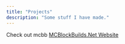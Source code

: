```yaml
---
title: "Projects"
description: "Some stuff I have made."
---
```


Check out mcbb
[MCBlockBuilds.Net Website](/projects/mcblockbuilds)
